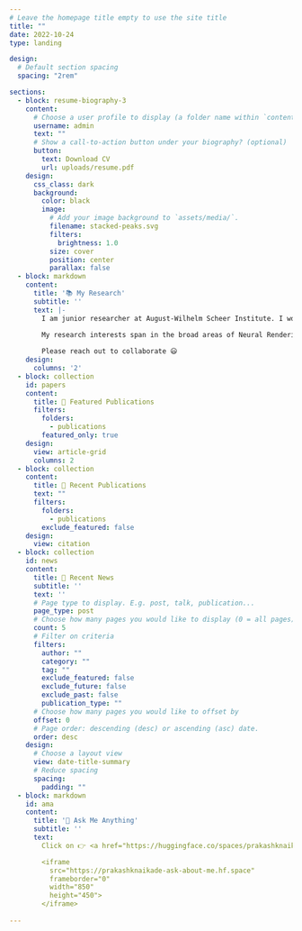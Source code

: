 ```yaml
---
# Leave the homepage title empty to use the site title
title: ""
date: 2022-10-24
type: landing

design:
  # Default section spacing
  spacing: "2rem"

sections:
  - block: resume-biography-3
    content:
      # Choose a user profile to display (a folder name within `content/authors/`)
      username: admin
      text: ""
      # Show a call-to-action button under your biography? (optional)
      button:
        text: Download CV
        url: uploads/resume.pdf
    design:
      css_class: dark
      background:
        color: black
        image:
          # Add your image background to `assets/media/`.
          filename: stacked-peaks.svg
          filters:
            brightness: 1.0
          size: cover
          position: center
          parallax: false
  - block: markdown
    content:
      title: '📚 My Research'
      subtitle: ''
      text: |-
        I am junior researcher at August-Wilhelm Scheer Institute. I worked on my master thesis at Max Planck Institute for Informatics.

        My research interests span in the broad areas of Neural Rendering, Radiance Field Methods, Novel View Synthesis, Motion Capture, 3D-Reconstruction, Scene Understanding, Scene Interaction, Digital Twins, AR/VR, GenAI, LLMs, and generally Computer Vision, Computer Graphics, HCI, Deep/Machine Learning & Data Science, to solve the real world problems with impactful AI aided solutions.
        
        Please reach out to collaborate 😃
    design:
      columns: '2'
  - block: collection
    id: papers
    content:
      title: 📌 Featured Publications
      filters:
        folders:
          - publications
        featured_only: true
    design:
      view: article-grid
      columns: 2
  - block: collection
    content:
      title: 📜 Recent Publications
      text: ""
      filters:
        folders:
          - publications
        exclude_featured: false
    design:
      view: citation
  - block: collection
    id: news
    content:
      title: 📰 Recent News
      subtitle: ''
      text: ''
      # Page type to display. E.g. post, talk, publication...
      page_type: post
      # Choose how many pages you would like to display (0 = all pages)
      count: 5
      # Filter on criteria
      filters:
        author: ""
        category: ""
        tag: ""
        exclude_featured: false
        exclude_future: false
        exclude_past: false
        publication_type: ""
      # Choose how many pages you would like to offset by
      offset: 0
      # Page order: descending (desc) or ascending (asc) date.
      order: desc
    design:
      # Choose a layout view
      view: date-title-summary
      # Reduce spacing
      spacing:
        padding: ""
  - block: markdown
    id: ama
    content:
      title: '💬 Ask Me Anything'
      subtitle: ''
      text:
        Click on 👉 <a href="https://huggingface.co/spaces/prakashknaikade/Ask-About-Me" target="_blank">AMA</a> or type below to ask questions about me.

        <iframe
          src="https://prakashknaikade-ask-about-me.hf.space"
          frameborder="0"
          width="850"
          height="450">
        </iframe>
  
---
```

